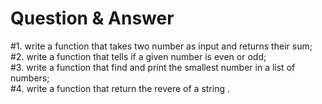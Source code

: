 # Question  & Answer
#1. write a function that takes two number as input and returns their sum; <br>
#2. write a function that tells if a given number is even or odd; <br>
#3. write a function that find and print the smallest number in a list of numbers; <br>
#4. write a function that return the revere of a string . <br>